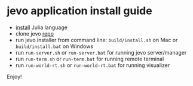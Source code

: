 # jevo application install guide

* [install](http://julialang.org/downloads/) Julia language
* clone jevo [repo](git@github.com:tmptrash/jevo.git)
* run jevo installer from command line: `build/install.sh` on Mac or `build/install.bat` on Windows
* run `run-server.sh` or `run-server.bat` for running jevo server/manager
* run `run-term.sh` or `run-term.bat` for running remote terminal
* run `run-world-rt.sh` or `run-world-rt.bat` for running visualizer


Enjoy!